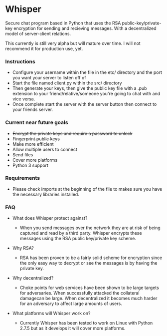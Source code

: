 Whisper
=======

Secure chat program based in Python that uses the RSA public-key/private-key
encryption for sending and recieving messages.  With a decentralized model 
of server-client relations.

This currently is still very alpha but will mature over time.  I will not recommend it for production use, yet.

### Instructions

- Configure your username within the file in the etc/ directory and the port you want your server to listen off of
- Start the file named client.py within the src/ directory
- Then generate your keys, then give the public key file with a .pub extension to your friend/relative/someone you're going to chat with and vice versa.  
- Once complete start the server with the server button then connect to your friends server.

### Current near future goals

- ~~Encrypt the private keys and require a password to unlock~~
- ~~Fingerprint public keys~~
- Make more efficient
- Allow multiple users to connect
- Send files
- Cover more platforms
- Python 3 support

### Requirements

- Please check imports at the beginning of the file to makes sure you have the necessary libraries installed.

### FAQ


- What does Whisper protect against?

  * When you send messages over the network they are at risk of being captured and read by a third party.  Whisper encrypts these messages using the RSA public key/private key scheme.

- Why RSA?

  * RSA has been proven to be a fairly solid scheme for encryption since the only easy way to decrypt or see the messages is by having the private key.

- Why decentralized?

  * Choke points for web services have been shown to be large targets for adversaries.  When successfully attacked the collateral damagecan be large.  When decentralized it becomes much harder for an adversary to affect large amounts of users.

- What platforms will Whisper work on?

  * Currently Whisper has been tested to work on Linux with Python 2.7.5 but as it develops it will cover more platforms.
